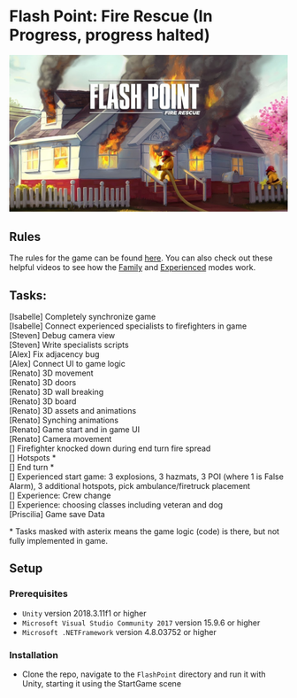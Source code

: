 # Flash Point: Fire Rescue (In Progress, progress halted)

![Flash Point banner](./flashpoint_banner.jpg)

## Rules

The rules for the game can be found [here](./Flash_Point_Rulebook.pdf). You can also check out these helpful videos to see how the [Family](https://www.youtube.com/watch?v=eRAuAt0XBoE) and [Experienced](https://www.youtube.com/watch?v=aPs8D47iitM) modes work.

## Tasks:
[Isabelle] Completely synchronize game <br />
[Isabelle] Connect experienced specialists to firefighters in game <br />
[Steven] Debug camera view <br />
[Steven] Write specialists scripts <br />
[Alex] Fix adjacency bug <br />
[Alex] Connect UI to game logic <br />
[Renato] 3D movement <br />
[Renato] 3D doors <br />
[Renato] 3D wall breaking <br />
[Renato] 3D board <br />
[Renato] 3D assets and animations <br />
[Renato] Synching animations <br />
[Renato] Game start and in game UI <br />
[Renato] Camera movement <br />
[] Firefighter knocked down during end turn fire spread <br />
[] Hotspots * <br />
[] End turn * <br />
[] Experienced start game: 3 explosions, 3 hazmats, 3 POI (where 1 is False Alarm), 3 additional hotspots, pick ambulance/firetruck placement <br />
[] Experience: Crew change <br />
[] Experience: choosing classes including veteran and dog<br /> 
[Priscilia] Game save Data<br /> 

\* Tasks masked with asterix means the game logic (code) is there, but not fully implemented in game. 

## Setup
### Prerequisites
* `Unity` version 2018.3.11f1 or higher
* `Microsoft Visual Studio Community 2017` version 15.9.6 or higher
* `Microsoft .NETFramework` version 4.8.03752 or higher

### Installation
* Clone the repo, navigate to the `FlashPoint` directory and run it with Unity, starting it using the StartGame scene

